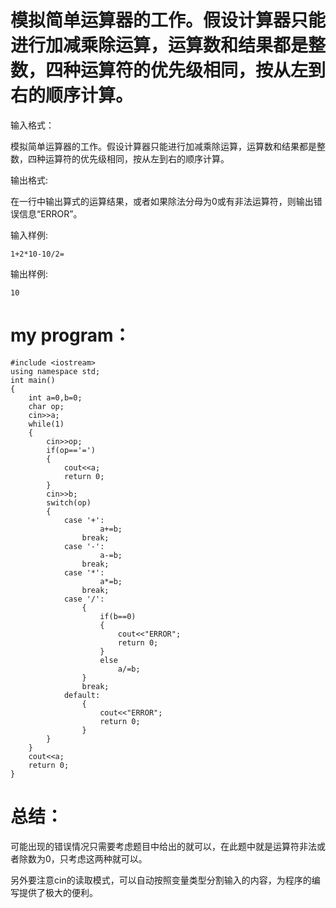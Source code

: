 模拟简单运算器的工作。假设计算器只能进行加减乘除运算，运算数和结果都是整数，四种运算符的优先级相同，按从左到右的顺序计算。
==

输入格式：

模拟简单运算器的工作。假设计算器只能进行加减乘除运算，运算数和结果都是整数，四种运算符的优先级相同，按从左到右的顺序计算。

输出格式:

在一行中输出算式的运算结果，或者如果除法分母为0或有非法运算符，则输出错误信息“ERROR”。

输入样例:
```
1+2*10-10/2=
```
输出样例:
```
10
```

my program：
==
```
#include <iostream>
using namespace std;
int main()
{
    int a=0,b=0;
    char op;
    cin>>a;
    while(1)
    {
        cin>>op;
        if(op=='=')
        {
            cout<<a;
            return 0;
        }
        cin>>b;
        switch(op)
        {
            case '+':
                    a+=b;
                break;
            case '-':
                    a-=b;
                break;
            case '*':
                    a*=b;
                break;
            case '/':
                {
                    if(b==0)
                    {
                        cout<<"ERROR";
                        return 0;
                    }
                    else
                        a/=b;
                }
                break;
            default:
                {
                    cout<<"ERROR";
                    return 0;
                }
        }
    }
    cout<<a;
    return 0;
}
```
总结：
==
可能出现的错误情况只需要考虑题目中给出的就可以，在此题中就是运算符非法或者除数为0，只考虑这两种就可以。

另外要注意cin的读取模式，可以自动按照变量类型分割输入的内容，为程序的编写提供了极大的便利。
